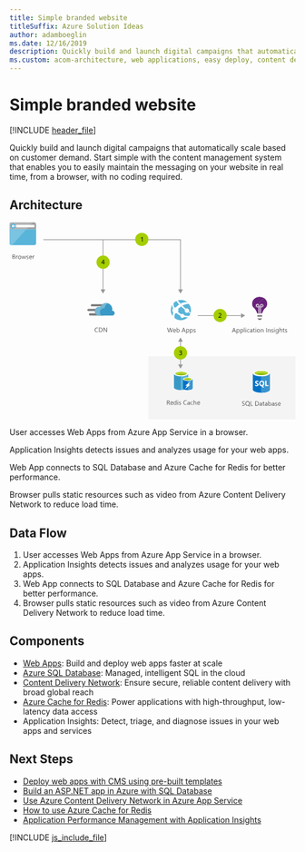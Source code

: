 ```yaml
---
title: Simple branded website
titleSuffix: Azure Solution Ideas
author: adamboeglin
ms.date: 12/16/2019
description: Quickly build and launch digital campaigns that automatically scale based on customer demand.
ms.custom: acom-architecture, web applications, easy deploy, content delivery, interactive-diagram, 'https://azure.microsoft.com/solutions/architecture/simple-branded-website/'
---
```

# Simple branded website

[!INCLUDE [header_file](../header.md)]

Quickly build and launch digital campaigns that automatically scale based on customer demand. Start simple with the content management system that enables you to easily maintain the messaging on your website in real time, from a browser, with no coding required.

## Architecture

<svg class="architecture-diagram" aria-labelledby="simple-branded-website" height="433" viewbox="0 0 628 433" width="628" xmlns="http://www.w3.org/2000/svg">
    <g fill="none" fill-rule="evenodd" stroke="none" stroke-width="1">
        <path fill="#F4F4F4" fill-rule="nonzero" d="M305 432.8h322.8V294H305z"/>
        <path d="M7.6 75.9v3.5h1.6c.7 0 1.2-.2 1.6-.5.4-.3.6-.8.6-1.3 0-1.2-.8-1.7-2.4-1.7H7.6zm0-4.2v3.2h1.2c.6 0 1.1-.2 1.5-.5.4-.3.5-.7.5-1.3 0-1-.6-1.4-1.9-1.4H7.6zm-1.1 8.7v-9.8h2.8c.8 0 1.5.2 2 .6.5.4.7 1 .7 1.6 0 .6-.2 1-.5 1.4-.3.4-.7.7-1.2.9.7.1 1.2.3 1.6.7.4.4.6 1 .6 1.6 0 .8-.3 1.5-.9 2-.6.5-1.4.8-2.3.8H6.5v.2zM18 74.6c-.2-.2-.5-.2-.8-.2-.5 0-.9.2-1.2.7-.3.5-.5 1.1-.5 1.8v3.6h-1.1v-7h1.1v1.4c.2-.5.4-.9.7-1.2.3-.3.7-.4 1.1-.4.3 0 .5 0 .7.1v1.2zM22.2 74.2c-.7 0-1.3.2-1.7.7-.4.5-.6 1.2-.6 2s.2 1.5.6 2c.4.5 1 .7 1.7.7s1.3-.2 1.7-.7c.4-.5.6-1.1.6-2 0-.9-.2-1.5-.6-2-.4-.5-.9-.7-1.7-.7m0 6.4c-1 0-1.9-.3-2.5-1-.6-.7-.9-1.5-.9-2.6 0-1.2.3-2.1 1-2.8.7-.7 1.5-1 2.6-1 1 0 1.9.3 2.4 1s.9 1.5.9 2.7c0 1.1-.3 2-.9 2.7-.7.7-1.6 1-2.6 1M36.3 73.4l-2.1 7H33l-1.4-5c-.1-.2-.1-.4-.1-.6 0 .2-.1.4-.1.6l-1.6 5h-1.2l-2.1-7h1.1l1.4 5.3c0 .2.1.4.1.6h.1c0-.2.1-.4.1-.6l1.6-5.3h1l1.4 5.3c0 .2.1.4.1.6h.2c0-.2 0-.4.1-.6l1.4-5.3h1.2zM37.1 80.2V79c.6.5 1.3.7 2 .7 1 0 1.5-.3 1.5-1 0-.2 0-.3-.1-.5l-.3-.3c-.1-.1-.3-.2-.5-.3l-.6-.3c-.3-.1-.6-.2-.8-.4-.2-.1-.4-.3-.6-.4-.2-.2-.3-.3-.4-.5-.1-.2-.1-.4-.1-.7 0-.3.1-.6.2-.9.2-.3.4-.5.6-.6.3-.2.5-.3.9-.4.4-.1.7-.1 1-.1.6 0 1.1.1 1.6.3v1.1c-.5-.3-1.1-.5-1.8-.5-.2 0-.4 0-.6.1-.2 0-.3.1-.4.2l-.3.3c-.1.1-.1.3-.1.4 0 .2 0 .3.1.5s.2.2.3.3c.1.1.3.2.5.3l.6.3c.3.1.6.2.8.4.2.1.5.3.6.4.2.2.3.3.4.5.1.2.1.4.1.7 0 .3-.1.6-.2.9-.1.3-.4.5-.6.6-.2.1-.5.3-.9.4-.4.1-.7.1-1 .1-.7 0-1.3-.1-1.9-.4M48 76.3c0-.6-.2-1.2-.5-1.5-.3-.3-.7-.5-1.3-.5-.5 0-1 .2-1.3.6-.3.4-.6.9-.7 1.5H48v-.1zm1.1.9h-4.9c0 .8.2 1.4.6 1.8.4.4 1 .6 1.7.6.8 0 1.5-.3 2.2-.8v1.1c-.6.4-1.4.7-2.4.7s-1.8-.3-2.3-1c-.6-.6-.8-1.5-.8-2.7 0-1.1.3-2 .9-2.7.6-.7 1.4-1 2.3-1 .9 0 1.6.3 2.1.9.5.6.8 1.4.8 2.5v.6h-.2zM54.5 74.6c-.2-.2-.5-.3-.9-.3-.5 0-.9.2-1.2.7-.3.5-.5 1.1-.5 1.8v3.6h-1.1v-7h1.1v1.4c.2-.5.4-.9.7-1.2.3-.3.7-.4 1.1-.4.3 0 .5 0 .7.1v1.3h.1z" fill="#525252" fill-rule="nonzero"/>
        <path d="M58.4 15.3V5.8c0-4.2-1.5-5.7-5.7-5.7h-47C1.5.1 0 1.6 0 5.8v9.5h58.4z" fill="#A0A1A2" fill-rule="nonzero"/>
        <path d="M0 15.3v29.2c0 4.2 1.5 5.7 5.7 5.7h47c4.2 0 5.7-1.5 5.7-5.7V15.3H0z" fill="#59B4D9" fill-rule="nonzero"/>
        <path d="M51.1 0H5.7C1.5 0 0 1.5 0 5.7v9.6h36.9L51.1 0z" fill="#B3B4B5" fill-rule="nonzero"/>
        <path d="M5.7 50.2h-.8C1.3 50 0 48.4 0 44.5V15.3h36.9L5.7 50.2z" fill="#7AC3E1" fill-rule="nonzero"/>
        <path fill="#FCFCFC" fill-rule="nonzero" d="M14.6 10.8h40V5.7h-40z"/>
        <path d="M7.6 2.6a5.7 5.7 0 110 11.4 5.7 5.7 0 010-11.4" fill="#59B4D9" fill-rule="nonzero"/>
        <path fill="#FCFCFC" fill-rule="nonzero" d="M13.3 7.6H7.6l1.9-1.9v-.6H7.6l-3 3.3 3 3.1h1.9v-.7L7.6 8.9h5.7z"/>
        <path d="M194.4 240.5c-.7.4-1.6.6-2.7.6-1.4 0-2.5-.4-3.3-1.3-.8-.9-1.3-2.1-1.3-3.5 0-1.6.5-2.8 1.4-3.8.9-1 2.1-1.4 3.6-1.4.9 0 1.7.1 2.3.4v1.2c-.7-.4-1.5-.6-2.3-.6-1.1 0-2 .4-2.7 1.1-.7.8-1 1.8-1 3s.3 2.1 1 2.9c.7.7 1.5 1.1 2.6 1.1 1 0 1.8-.2 2.6-.7v1h-.2zM197.5 232.2v7.7h1.5c1.3 0 2.3-.3 3-1 .7-.7 1.1-1.7 1.1-2.9 0-2.5-1.3-3.8-4-3.8h-1.6zm-1.1 8.7v-9.8h2.7c3.5 0 5.2 1.6 5.2 4.8 0 1.5-.5 2.7-1.4 3.6-1 .9-2.2 1.4-3.9 1.4h-2.6zM214.1 240.9h-1.4l-5-7.8-.3-.6c0 .2.1.7.1 1.3v7.1h-1.1v-9.8h1.5l4.9 7.7c.2.3.3.5.4.7 0-.3-.1-.8-.1-1.4v-6.9h1.1v9.7h-.1z" fill="#525252" fill-rule="nonzero"/>
        <path d="M212.8 184.5h-31.9c-1.3 0-2.4-1.1-2.4-2.4 0-1.3 1.1-2.4 2.4-2.4h31.9c1.3 0 2.4 1.1 2.4 2.4 0 1.3-1.1 2.4-2.4 2.4M206.3 204.6h-29.5c-1.3 0-2.4-1.1-2.4-2.4 0-1.3 1.1-2.4 2.4-2.4h29.5c1.3 0 2.4 1.1 2.4 2.4 0 1.3-1.1 2.4-2.4 2.4M202.8 194.8h-29.5c-1.3 0-2.4-1.1-2.4-2.4 0-1.3 1.1-2.4 2.4-2.4h29.5c1.3 0 2.4 1.1 2.4 2.4 0 1.4-1 2.4-2.4 2.4" fill="#7A7A7A" fill-rule="nonzero"/>
        <path d="M230.9 199.4c0-2.8-2.2-5.1-5-5.2h-.7c.3-1.2.5-2.4.5-3.6 0-7.4-6-13.4-13.4-13.4-5.7.1-10.8 3.7-12.7 9.1-1-.3-2-.4-3-.5-5.2 0-9.1 4.2-9.1 9.4s4.1 9.4 9.1 9.4h29.6c2.7-.4 4.7-2.6 4.7-5.2" fill="#3999C6" fill-rule="nonzero"/>
        <path d="M201.3 204.4a8.06 8.06 0 01-2.5-4.6c-1.1-5 1.9-10 6.8-11 1-.2 2.1-.3 3.1-.1.4-4.7 3.3-8.8 7.6-10.8-1.3-.4-2.7-.7-4.1-.7-5.7.1-10.8 3.7-12.7 9.1-1-.3-2-.4-3-.5-5.2 0-9.1 4.2-9.1 9.4s4.1 9.4 9.1 9.4l4.8-.2z" fill="#72B6D3" fill-rule="nonzero"/>
        <path d="M358.9 231.6l-2.8 9.8h-1.3l-2-7.2c-.1-.3-.1-.6-.2-1 0 .3-.1.7-.2 1l-2 7.2h-1.3l-2.9-9.8h1.3l2.1 7.5c.1.3.1.6.2 1 0-.2.1-.6.2-1l2.2-7.5h1.1l2.1 7.6c.1.3.1.6.2.9 0-.2.1-.6.2-.9l2-7.5h1.1v-.1zM364.2 237.2c0-.6-.2-1.2-.5-1.5-.3-.3-.7-.5-1.3-.5-.5 0-1 .2-1.3.6-.3.4-.6.9-.7 1.5h3.8v-.1zm1.1 1h-4.9c0 .8.2 1.4.6 1.8.4.4 1 .6 1.7.6.8 0 1.5-.3 2.2-.8v1.1c-.6.4-1.4.7-2.4.7s-1.8-.3-2.3-1c-.6-.6-.8-1.5-.8-2.7 0-1.1.3-2 .9-2.7.6-.7 1.4-1 2.3-1 .9 0 1.6.3 2.1.9.5.6.8 1.4.8 2.5v.6h-.2zM368.1 237.5v1c0 .6.2 1.1.6 1.5.4.4.9.6 1.4.6.7 0 1.2-.3 1.6-.8.4-.5.6-1.2.6-2.2 0-.8-.2-1.4-.5-1.8-.4-.4-.8-.7-1.5-.7s-1.2.2-1.6.7c-.4.5-.6 1.1-.6 1.7m.1 2.9v1h-1.1V231h1.1v4.6c.6-.9 1.4-1.4 2.4-1.4.9 0 1.6.3 2.1.9.5.6.8 1.5.8 2.5 0 1.2-.3 2.1-.9 2.8-.6.7-1.3 1.1-2.3 1.1-1 0-1.7-.3-2.1-1.1M384.1 237.6l-1.5-4.2c-.1-.1-.1-.4-.2-.7 0 .3-.1.5-.2.7l-1.5 4.2h3.4zm2.7 3.8h-1.3l-1-2.7h-4.2l-1 2.7H378l3.8-9.8h1.2l3.8 9.8zM389.2 237.5v1c0 .6.2 1.1.6 1.5.4.4.9.6 1.4.6.7 0 1.2-.3 1.6-.8.4-.5.6-1.2.6-2.2 0-.8-.2-1.4-.5-1.8-.4-.4-.8-.7-1.5-.7s-1.2.2-1.6.7a2.709 2.709 0 00-.6 1.7m.1 2.9v4.2h-1.1v-10.2h1.1v1.2c.6-.9 1.4-1.4 2.4-1.4.9 0 1.6.3 2.1.9.5.6.8 1.5.8 2.5 0 1.2-.3 2.1-.9 2.8-.6.7-1.3 1.1-2.3 1.1-1 0-1.7-.3-2.1-1.1M397.5 237.5v1c0 .6.2 1.1.6 1.5.4.4.9.6 1.4.6.7 0 1.2-.3 1.6-.8.4-.5.6-1.2.6-2.2 0-.8-.2-1.4-.5-1.8-.4-.4-.8-.7-1.5-.7s-1.2.2-1.6.7c-.4.5-.6 1.1-.6 1.7m0 2.9v4.2h-1.1v-10.2h1.1v1.2c.6-.9 1.4-1.4 2.4-1.4.9 0 1.6.3 2.1.9.5.6.8 1.5.8 2.5 0 1.2-.3 2.1-.9 2.8-.6.7-1.3 1.1-2.3 1.1-.9 0-1.6-.3-2.1-1.1M404.1 241.1v-1.2c.6.5 1.3.7 2 .7 1 0 1.5-.3 1.5-1 0-.2 0-.3-.1-.5l-.3-.3c-.1-.1-.3-.2-.5-.3-.2-.1-.4-.2-.6-.2-.3-.1-.6-.2-.8-.4-.2-.1-.4-.3-.6-.4-.2-.1-.3-.3-.4-.5-.1-.2-.1-.4-.1-.7 0-.3.1-.6.2-.9.1-.3.4-.5.6-.6.3-.2.5-.3.9-.4.4-.1.7-.1 1-.1.6 0 1.1.1 1.6.3v1.1c-.5-.3-1.1-.5-1.8-.5-.2 0-.4 0-.6.1-.2 0-.3.1-.4.2l-.3.3c-.1.1-.1.3-.1.4 0 .2 0 .3.1.5l.3.3c.1.1.3.2.5.3l.6.3c.3.1.6.2.8.4.2.2.5.3.6.4.2.2.3.3.4.5.1.2.1.4.1.7 0 .3-.1.6-.2.9-.2.3-.4.5-.6.6-.3.2-.5.3-.9.4-.3.1-.7.1-1 .1-.7-.1-1.3-.2-1.9-.5M494.7 237.8l-1.5-4.2c-.1-.1-.1-.4-.2-.7 0 .3-.1.5-.2.7l-1.5 4.2h3.4zm2.7 3.8h-1.3l-1-2.7h-4.2l-1 2.7h-1.3l3.8-9.8h1.2l3.8 9.8zM499.8 237.7v1c0 .6.2 1.1.6 1.5.4.4.9.6 1.4.6.7 0 1.2-.3 1.6-.8.4-.5.6-1.2.6-2.2 0-.8-.2-1.4-.5-1.8-.4-.4-.8-.7-1.5-.7s-1.2.2-1.6.7c-.4.5-.6 1-.6 1.7m0 2.8v4.2h-1.1v-10.2h1.1v1.2c.6-.9 1.4-1.4 2.4-1.4.9 0 1.6.3 2.1.9.5.6.8 1.5.8 2.5 0 1.2-.3 2.1-.9 2.8-.6.7-1.3 1.1-2.3 1.1-.9.1-1.6-.3-2.1-1.1M508 237.7v1c0 .6.2 1.1.6 1.5.4.4.9.6 1.4.6.7 0 1.2-.3 1.6-.8.4-.5.6-1.2.6-2.2 0-.8-.2-1.4-.5-1.8-.4-.4-.8-.7-1.5-.7s-1.2.2-1.6.7c-.4.5-.6 1-.6 1.7m.1 2.8v4.2H507v-10.2h1.1v1.2c.6-.9 1.4-1.4 2.4-1.4.9 0 1.6.3 2.1.9.5.6.8 1.5.8 2.5 0 1.2-.3 2.1-.9 2.8-.6.7-1.3 1.1-2.3 1.1-.9.1-1.6-.3-2.1-1.1M515.199 241.6h1.101v-10.399h-1.101zM518.6 241.6h1.1v-7h-1.1v7zm.5-8.8c-.2 0-.4-.1-.5-.2-.1-.1-.2-.3-.2-.5s.1-.4.2-.5c.1-.1.3-.2.5-.2s.4.1.5.2c.1.1.2.3.2.5s-.1.4-.2.5c-.1.1-.3.2-.5.2zM526.7 241.2c-.5.3-1.2.5-1.9.5-1 0-1.8-.3-2.4-1-.6-.6-.9-1.5-.9-2.5 0-1.2.3-2.1 1-2.8.7-.7 1.5-1 2.6-1 .6 0 1.2.1 1.6.3v1.1c-.5-.4-1.1-.5-1.7-.5-.7 0-1.3.3-1.8.8s-.7 1.2-.7 2 .2 1.5.6 1.9c.4.4 1 .7 1.7.7.6 0 1.2-.2 1.7-.6v1.1h.2zM532.3 238l-1.7.2c-.5.1-.9.2-1.2.4-.3.2-.4.5-.4 1 0 .3.1.6.4.8.2.2.6.3 1 .3.6 0 1-.2 1.4-.6.4-.4.5-.9.5-1.5v-.6zm1.1 3.6h-1.1v-1.1c-.5.8-1.2 1.3-2.2 1.3-.7 0-1.2-.2-1.6-.6-.4-.4-.6-.9-.6-1.5 0-1.3.8-2.1 2.3-2.3l2.1-.3c0-1.2-.5-1.8-1.4-1.8-.8 0-1.6.3-2.3.9v-1.1c.7-.4 1.5-.7 2.4-.7 1.6 0 2.5.9 2.5 2.6v4.6h-.1zM538.8 241.5c-.3.1-.6.2-1 .2-1.2 0-1.8-.7-1.8-2.1v-4.1h-1.2v-1h1.2v-1.7l1.1-.4v2.1h1.8v1h-1.8v3.9c0 .5.1.8.2 1 .2.2.4.3.8.3.3 0 .5-.1.7-.2v1zM540.3 241.6h1.1v-7h-1.1v7zm.5-8.8c-.2 0-.4-.1-.5-.2-.1-.1-.2-.3-.2-.5s.1-.4.2-.5c.1-.1.3-.2.5-.2s.4.1.5.2c.1.1.2.3.2.5s-.1.4-.2.5c-.1.1-.3.2-.5.2zM546.7 235.3c-.7 0-1.3.2-1.7.7-.4.5-.6 1.2-.6 2s.2 1.5.6 2c.4.5 1 .7 1.7.7s1.3-.2 1.7-.7c.4-.5.6-1.1.6-2 0-.9-.2-1.5-.6-2-.4-.5-1-.7-1.7-.7m-.1 6.4c-1 0-1.9-.3-2.5-1-.6-.7-.9-1.5-.9-2.6 0-1.2.3-2.1 1-2.8.7-.7 1.5-1 2.6-1 1 0 1.9.3 2.4 1 .6.6.9 1.5.9 2.7 0 1.1-.3 2-.9 2.7-.7.7-1.6 1-2.6 1M557.7 241.6h-1.1v-4c0-1.5-.5-2.2-1.6-2.2-.6 0-1 .2-1.4.6-.4.4-.5 1-.5 1.6v4H552v-7h1.1v1.2c.5-.9 1.3-1.3 2.3-1.3.8 0 1.4.2 1.8.7.4.5.6 1.2.6 2.1v4.3h-.1zM563.8 241.6h1.1v-9.8h-1.1zM573.1 241.6H572v-4c0-1.5-.5-2.2-1.6-2.2-.6 0-1 .2-1.4.6-.4.4-.5 1-.5 1.6v4h-1.1v-7h1.1v1.2c.5-.9 1.3-1.3 2.3-1.3.8 0 1.4.2 1.8.7.4.5.6 1.2.6 2.1v4.3h-.1zM574.8 241.3v-1.2c.6.5 1.3.7 2 .7 1 0 1.5-.3 1.5-1 0-.2 0-.3-.1-.5l-.3-.3c-.1-.1-.3-.2-.5-.3-.2-.1-.4-.2-.6-.2-.3-.1-.6-.2-.8-.4-.2-.1-.4-.3-.6-.4-.2-.1-.3-.3-.4-.5-.1-.2-.1-.4-.1-.7 0-.3.1-.6.2-.9.1-.3.4-.5.6-.6.3-.2.5-.3.9-.4.4-.1.7-.1 1-.1.6 0 1.1.1 1.6.3v1.1c-.5-.3-1.1-.5-1.8-.5-.2 0-.4 0-.6.1-.2 0-.3.1-.4.2l-.3.3c-.1.1-.1.3-.1.4 0 .2 0 .3.1.5l.3.3c.1.1.3.2.5.3l.6.3c.3.1.6.2.8.4.2.2.5.3.6.4.2.2.3.3.4.5.1.2.1.4.1.7 0 .3-.1.6-.2.9-.2.3-.4.5-.6.6-.3.2-.5.3-.9.4-.3.1-.7.1-1 .1-.7-.1-1.3-.2-1.9-.5M581.199 241.6h1.101v-7h-1.101v7zm.601-8.8c-.2 0-.4-.1-.5-.2-.1-.1-.2-.3-.2-.5s.1-.4.2-.5c.1-.1.3-.2.5-.2s.4.1.5.2c.1.1.2.3.2.5s-.1.4-.2.5c-.1.1-.3.2-.5.2zM589.4 238.4v-1c0-.6-.2-1-.6-1.4-.4-.4-.8-.6-1.4-.6-.7 0-1.2.3-1.6.8-.4.5-.6 1.2-.6 2.1 0 .8.2 1.4.6 1.9.4.5.9.7 1.5.7s1.1-.2 1.5-.7c.4-.5.6-1.1.6-1.8zm1.2 2.6c0 2.6-1.2 3.9-3.7 3.9-.9 0-1.6-.2-2.3-.5v-1.1c.8.4 1.5.7 2.3.7 1.7 0 2.6-.9 2.6-2.7v-.8c-.5.9-1.3 1.3-2.4 1.3-.9 0-1.6-.3-2.1-.9-.5-.6-.8-1.5-.8-2.5 0-1.2.3-2.1.9-2.8.6-.7 1.4-1.1 2.3-1.1.9 0 1.6.4 2.1 1.1v-1h1.1v6.4zM598.6 241.6h-1.1v-4c0-1.5-.5-2.2-1.6-2.2-.5 0-1 .2-1.4.6-.4.4-.6 1-.6 1.6v4h-1.1v-10.4h1.1v4.5c.5-.9 1.3-1.3 2.3-1.3 1.6 0 2.4 1 2.4 2.9v4.3zM604 241.5c-.3.1-.6.2-1 .2-1.2 0-1.8-.7-1.8-2.1v-4.1H600v-1h1.2v-1.7l1.1-.4v2.1h1.8v1h-1.8v3.9c0 .5.1.8.2 1 .2.2.4.3.8.3.3 0 .5-.1.7-.2v1zM605.1 241.3v-1.2c.6.5 1.3.7 2 .7 1 0 1.5-.3 1.5-1 0-.2 0-.3-.1-.5l-.3-.3c-.1-.1-.3-.2-.5-.3-.2-.1-.4-.2-.6-.2-.3-.1-.6-.2-.8-.4-.2-.1-.4-.3-.6-.4-.2-.1-.3-.3-.4-.5-.1-.2-.1-.4-.1-.7 0-.3.1-.6.2-.9.1-.3.4-.5.6-.6.3-.2.5-.3.9-.4.4-.1.7-.1 1-.1.6 0 1.1.1 1.6.3v1.1c-.5-.3-1.1-.5-1.8-.5-.2 0-.4 0-.6.1-.2 0-.3.1-.4.2l-.3.3c-.1.1-.1.3-.1.4 0 .2 0 .3.1.5l.3.3c.1.1.3.2.5.3l.6.3c.3.1.6.2.8.4.2.2.5.3.6.4.2.2.3.3.4.5.1.2.1.4.1.7 0 .3-.1.6-.2.9-.2.3-.4.5-.6.6-.3.2-.5.3-.9.4-.3.1-.7.1-1 .1-.8-.1-1.4-.2-1.9-.5M346.9 391.7v3.6h1.6c.3 0 .6 0 .8-.1.2-.1.5-.2.6-.4.2-.2.3-.4.4-.6.1-.2.2-.5.2-.8 0-.5-.2-.9-.5-1.2-.3-.3-.8-.4-1.5-.4h-1.6v-.1zm5.8 8.8h-1.4l-1.6-2.7c-.2-.3-.3-.5-.4-.7-.1-.2-.3-.3-.4-.4-.1-.1-.3-.2-.5-.2-.2-.1-.4-.1-.6-.1h-.9v4.2h-1.1v-9.8h2.9c.4 0 .8.1 1.2.2.4.1.7.3.9.5.2.2.5.5.6.8.2.3.2.7.2 1.1 0 .3-.1.7-.2.9-.1.3-.2.5-.4.8-.2.2-.4.4-.7.6-.3.2-.6.3-.9.4.2.1.3.2.4.3l.3.3c.1.1.2.3.3.4.1.2.2.3.4.6l1.9 2.8zM358 396.3c0-.6-.2-1.2-.5-1.5-.3-.4-.7-.5-1.3-.5-.5 0-1 .2-1.3.6-.4.4-.6.9-.7 1.5h3.8v-.1zm1.2.9h-4.9c0 .8.2 1.4.6 1.8.4.4 1 .6 1.7.6.8 0 1.5-.3 2.2-.8v1.1c-.6.4-1.4.7-2.4.7s-1.8-.3-2.3-1c-.6-.6-.8-1.5-.8-2.7 0-1.1.3-2 .9-2.7.6-.7 1.4-1 2.3-1 .9 0 1.6.3 2.1.9.5.6.8 1.4.8 2.5v.6h-.2zM365.7 397.3v-1c0-.6-.2-1-.6-1.4-.4-.4-.8-.6-1.4-.6-.7 0-1.2.3-1.6.8-.4.5-.6 1.2-.6 2.1 0 .8.2 1.4.6 1.9.4.5.9.7 1.5.7s1.1-.2 1.5-.7c.4-.5.6-1.1.6-1.8zm1.1 3.2h-1.1v-1.2c-.5.9-1.3 1.4-2.4 1.4-.9 0-1.6-.3-2.1-.9-.5-.6-.8-1.5-.8-2.6 0-1.2.3-2.1.9-2.8.6-.7 1.4-1 2.3-1 1 0 1.7.4 2.1 1.1v-4.3h1.1v10.3zM369.1 400.5h1.1v-7h-1.1v7zm.6-8.8c-.2 0-.4-.1-.5-.2-.1-.1-.2-.3-.2-.5s.1-.4.2-.5c.1-.1.3-.2.5-.2s.4.1.5.2c.1.1.2.3.2.5s-.1.4-.2.5c-.1.1-.3.2-.5.2zM372.1 400.2V399c.6.5 1.3.7 2 .7 1 0 1.5-.3 1.5-1 0-.2 0-.3-.1-.5l-.3-.3c-.1-.1-.3-.2-.5-.3l-.6-.3c-.3-.1-.6-.2-.8-.4-.2-.1-.4-.3-.6-.4-.2-.1-.3-.3-.4-.5-.1-.2-.1-.4-.1-.7 0-.3.1-.6.2-.9.1-.3.4-.5.6-.6.3-.2.5-.3.9-.4.3-.1.7-.1 1-.1.6 0 1.1.1 1.6.3v1.1c-.5-.3-1.1-.5-1.8-.5-.2 0-.4 0-.6.1-.2 0-.3.1-.4.2l-.3.3c-.1.1-.1.3-.1.4 0 .2 0 .3.1.5l.3.3c.1.1.3.2.5.3l.6.3c.3.1.6.2.8.4.2.1.5.3.6.4.2.2.3.3.4.5.1.2.1.4.1.7 0 .3-.1.6-.2.9-.2.3-.4.5-.6.6-.3.2-.5.3-.9.4-.3.1-.7.1-1 .1-.8 0-1.4-.1-1.9-.4M389.1 400.1c-.7.4-1.6.6-2.7.6-1.4 0-2.5-.4-3.3-1.3-.8-.9-1.3-2.1-1.3-3.5 0-1.6.5-2.8 1.4-3.8.9-1 2.1-1.4 3.6-1.4.9 0 1.7.1 2.3.4v1.2c-.7-.4-1.5-.6-2.3-.6-1.1 0-2 .4-2.7 1.1-.7.8-1 1.8-1 3s.3 2.1 1 2.9c.7.7 1.5 1.1 2.6 1.1 1 0 1.8-.2 2.6-.7v1h-.2zM394.8 396.9l-1.7.2c-.5.1-.9.2-1.2.4-.3.2-.4.5-.4 1 0 .3.1.6.4.8.2.2.6.3 1 .3.6 0 1-.2 1.4-.6.4-.4.5-.9.5-1.5v-.6zm1.1 3.6h-1.1v-1.1c-.5.8-1.2 1.3-2.2 1.3-.7 0-1.2-.2-1.6-.6-.4-.4-.6-.9-.6-1.5 0-1.3.8-2.1 2.3-2.3l2.1-.3c0-1.2-.5-1.8-1.4-1.8-.8 0-1.6.3-2.3.9V394c.7-.4 1.5-.7 2.4-.7 1.6 0 2.5.9 2.5 2.6v4.6h-.1zM402.8 400.1c-.5.3-1.2.5-1.9.5-1 0-1.8-.3-2.4-1-.6-.6-.9-1.5-.9-2.5 0-1.2.3-2.1 1-2.8.7-.7 1.5-1 2.6-1 .6 0 1.2.1 1.6.3v1.1c-.5-.4-1.1-.5-1.7-.5-.7 0-1.3.3-1.8.8s-.7 1.2-.7 2 .2 1.5.6 1.9c.4.5 1 .7 1.7.7.6 0 1.2-.2 1.7-.6v1.1h.2zM410.3 400.5h-1.1v-4c0-1.5-.5-2.2-1.6-2.2-.5 0-1 .2-1.4.6-.4.4-.6 1-.6 1.6v4h-1.1v-10.4h1.1v4.5c.5-.9 1.3-1.3 2.3-1.3 1.6 0 2.4 1 2.4 2.9v4.3zM416.9 396.3c0-.6-.2-1.2-.5-1.5-.3-.4-.7-.5-1.3-.5-.5 0-1 .2-1.3.6-.4.4-.6.9-.7 1.5h3.8v-.1zm1.2.9h-4.9c0 .8.2 1.4.6 1.8.4.4 1 .6 1.7.6.8 0 1.5-.3 2.2-.8v1.1c-.6.4-1.4.7-2.4.7s-1.8-.3-2.3-1c-.6-.6-.8-1.5-.8-2.7 0-1.1.3-2 .9-2.7.6-.7 1.4-1 2.3-1 .9 0 1.6.3 2.1.9.5.6.8 1.4.8 2.5v.6h-.2z" fill="#525252" fill-rule="nonzero"/>
        <path d="M361.2 332.4v30.1c0 3.2 7 5.7 15.6 5.7v-35.8h-15.6z" fill="#3999C6" fill-rule="nonzero"/>
        <path d="M376.6 368.1h.3c8.7 0 15.6-2.5 15.6-5.7v-30.1h-15.9v35.8z" fill="#59B4D9" fill-rule="nonzero"/>
        <path d="M392.4 332.4c0 3.1-7 5.7-15.6 5.7s-15.7-2.6-15.7-5.7 7-5.7 15.6-5.7c8.7 0 15.7 2.6 15.7 5.7" fill="#FFF" fill-rule="nonzero"/>
        <path d="M389.3 332.1c0 2.1-5.6 3.8-12.4 3.8-6.8 0-12.5-1.7-12.5-3.8 0-2.1 5.6-3.8 12.4-3.8 6.8 0 12.5 1.7 12.5 3.8" fill="#7FBA00" fill-rule="nonzero"/>
        <path d="M386.6 334.3c1.7-.7 2.6-1.4 2.6-2.3 0-2.1-5.6-3.8-12.4-3.8-6.8 0-12.4 1.7-12.4 3.8 0 .8 1 1.7 2.6 2.3 2.3-.9 5.8-1.4 9.8-1.4 4 0 7.6.6 9.8 1.4" fill="#B8D432" fill-rule="nonzero"/>
        <path d="M381 344.3v20.1c0 2.1 4.7 3.8 10.4 3.8v-23.9H381z" fill="#0072C6" fill-rule="nonzero"/>
        <path d="M391.3 368.1h.2c5.8 0 10.4-1.7 10.4-3.8v-20h-10.6v23.8z" fill="#0072C6" fill-rule="nonzero"/>
        <path d="M391.3 368.1h.2c5.8 0 10.4-1.7 10.4-3.8v-20h-10.6v23.8z" fill="#3A94CF" fill-rule="nonzero"/>
        <path d="M401.9 344.3c0 2.1-4.7 3.8-10.4 3.8s-10.4-1.7-10.4-3.8c0-2.1 4.7-3.8 10.4-3.8s10.4 1.7 10.4 3.8" fill="#FFF" fill-rule="nonzero"/>
        <path d="M399.7 344.1c0 1.3-3.8 2.5-8.3 2.5-4.5 0-8.3-1.1-8.3-2.5 0-1.3 3.8-2.5 8.3-2.5 4.5 0 8.3 1.1 8.3 2.5" fill="#7FBA00" fill-rule="nonzero"/>
        <path d="M397.9 345.6c1.1-.4 1.8-.9 1.8-1.5 0-1.3-3.8-2.5-8.3-2.5-4.6 0-8.3 1.1-8.3 2.5 0 .6.7 1.1 1.8 1.5 1.5-.6 3.9-1 6.6-1 2.5 0 4.9.4 6.4 1" fill="#B8D432" fill-rule="nonzero"/>
        <path fill="#FFF" fill-rule="nonzero" d="M397.1 356.5l-11.6 9.6 4.5-7.5h-3.9l11.6-9.5-4.5 7.4z"/>
        <path d="M510.9 402.3v-1.4c.2.1.3.3.6.4.2.1.4.2.7.3.3.1.5.1.7.2.2 0 .5.1.7.1.7 0 1.2-.1 1.6-.4.3-.3.5-.6.5-1.1 0-.3-.1-.5-.2-.7-.1-.2-.3-.4-.5-.5-.2-.2-.4-.3-.7-.5-.3-.1-.6-.3-.9-.5-.3-.2-.7-.3-1-.5-.3-.2-.6-.4-.8-.6-.2-.2-.4-.5-.5-.7-.1-.3-.2-.6-.2-1s.1-.8.3-1.2c.2-.3.5-.6.8-.8.3-.2.7-.4 1.1-.5.4-.1.8-.2 1.2-.2 1 0 1.7.1 2.1.3v1.3c-.6-.4-1.3-.6-2.2-.6-.3 0-.5 0-.8.1-.3.1-.5.1-.7.3-.2.1-.4.3-.5.5-.1.2-.2.4-.2.7 0 .3 0 .5.1.6.1.2.2.3.4.5s.4.3.7.4c.3.1.6.3.9.5.4.2.7.4 1 .5.3.1.6.4.8.6.2.2.4.5.6.8.1.3.2.6.2 1 0 .5-.1.9-.3 1.2-.2.3-.4.6-.8.8-.3.2-.7.4-1.1.5-.4.1-.9.1-1.3.1h-.6c-.2 0-.5-.1-.7-.1-.2 0-.5-.1-.7-.2 0-.1-.2-.2-.3-.2M522.8 393.7c-1 0-1.9.4-2.5 1.1-.6.7-1 1.7-1 2.9s.3 2.2.9 2.9c.6.7 1.4 1.1 2.5 1.1s1.9-.4 2.5-1.1c.6-.7.9-1.7.9-2.9 0-1.3-.3-2.3-.9-3-.5-.6-1.3-1-2.4-1m-.1 9.1c-1.4 0-2.5-.5-3.3-1.4-.8-.9-1.3-2.1-1.3-3.6 0-1.6.4-2.8 1.3-3.8.9-.9 2-1.4 3.5-1.4 1.3 0 2.4.5 3.3 1.4.8.9 1.2 2.1 1.2 3.6 0 1.6-.4 2.9-1.3 3.8l-.6.6 2.8 2h-2.1l-1.8-1.4c-.6.1-1.1.2-1.7.2M534.4 402.7h-5.1v-9.8h1.1v8.8h3.9v1zM540.9 393.9v7.7h1.5c1.3 0 2.3-.3 3-1 .7-.7 1.1-1.7 1.1-2.9 0-2.5-1.3-3.8-4-3.8h-1.6zm-1.2 8.8v-9.8h2.7c3.5 0 5.2 1.6 5.2 4.8 0 1.5-.5 2.7-1.4 3.6-1 .9-2.2 1.4-3.9 1.4h-2.6zM553.3 399.1l-1.7.2c-.5.1-.9.2-1.2.4-.3.2-.4.5-.4 1 0 .3.1.6.4.8.2.2.6.3 1 .3.6 0 1-.2 1.4-.6.4-.4.5-.9.5-1.5v-.6zm1.1 3.6h-1.1v-1.1c-.5.8-1.2 1.3-2.2 1.3-.7 0-1.2-.2-1.6-.6-.4-.4-.6-.9-.6-1.5 0-1.3.8-2.1 2.3-2.3l2.1-.3c0-1.2-.5-1.8-1.4-1.8-.8 0-1.6.3-2.3.9v-1.1c.7-.4 1.5-.7 2.4-.7 1.6 0 2.5.9 2.5 2.6v4.6h-.1zM559.8 402.6c-.3.1-.6.2-1 .2-1.2 0-1.8-.7-1.8-2.1v-4.1h-1.2v-1h1.2v-1.7l1.1-.4v2.1h1.8v1h-1.8v3.9c0 .5.1.8.2 1 .2.2.4.3.8.3.3 0 .5-.1.7-.2v1zM565.2 399.1l-1.7.2c-.5.1-.9.2-1.2.4-.3.2-.4.5-.4 1 0 .3.1.6.4.8.2.2.6.3 1 .3.6 0 1-.2 1.4-.6.4-.4.5-.9.5-1.5v-.6zm1.1 3.6h-1.1v-1.1c-.5.8-1.2 1.3-2.2 1.3-.7 0-1.2-.2-1.6-.6-.4-.4-.6-.9-.6-1.5 0-1.3.8-2.1 2.3-2.3l2.1-.3c0-1.2-.5-1.8-1.4-1.8-.8 0-1.6.3-2.3.9v-1.1c.7-.4 1.5-.7 2.4-.7 1.6 0 2.5.9 2.5 2.6v4.6h-.1zM569.5 398.8v1c0 .6.2 1.1.6 1.5.4.4.9.6 1.4.6.7 0 1.2-.3 1.6-.8.4-.5.6-1.2.6-2.2 0-.8-.2-1.4-.5-1.8-.4-.4-.8-.7-1.5-.7s-1.2.2-1.6.7c-.4.5-.6 1-.6 1.7m0 2.8v1h-1.1v-10.3h1.1v4.6c.6-.9 1.4-1.4 2.4-1.4.9 0 1.6.3 2.1.9.5.6.8 1.5.8 2.5 0 1.2-.3 2.1-.9 2.8-.6.7-1.3 1.1-2.3 1.1-.9 0-1.6-.4-2.1-1.2M580.5 399.1l-1.7.2c-.5.1-.9.2-1.2.4-.3.2-.4.5-.4 1 0 .3.1.6.4.8.2.2.6.3 1 .3.6 0 1-.2 1.4-.6.4-.4.5-.9.5-1.5v-.6zm1.1 3.6h-1.1v-1.1c-.5.8-1.2 1.3-2.2 1.3-.7 0-1.2-.2-1.6-.6-.4-.4-.6-.9-.6-1.5 0-1.3.8-2.1 2.3-2.3l2.1-.3c0-1.2-.5-1.8-1.4-1.8-.8 0-1.6.3-2.3.9v-1.1c.7-.4 1.5-.7 2.4-.7 1.6 0 2.5.9 2.5 2.6v4.6h-.1zM583.3 402.4v-1.2c.6.5 1.3.7 2 .7 1 0 1.5-.3 1.5-1 0-.2 0-.3-.1-.5l-.3-.3c-.1-.1-.3-.2-.5-.3l-.6-.3c-.3-.1-.6-.2-.8-.4-.2-.1-.4-.3-.6-.4-.2-.1-.3-.3-.4-.5-.1-.2-.1-.4-.1-.7 0-.3.1-.6.2-.9.1-.3.4-.5.6-.6.3-.2.5-.3.9-.4.3-.1.7-.1 1-.1.6 0 1.1.1 1.6.3v1.1c-.5-.3-1.1-.5-1.8-.5-.2 0-.4 0-.6.1-.2 0-.3.1-.4.2l-.3.3c-.1.1-.1.3-.1.4 0 .2 0 .3.1.5l.3.3c.1.1.3.2.5.3l.6.3c.3.1.6.2.8.4.2.1.5.3.6.4.2.2.3.3.4.5.1.2.1.4.1.7 0 .3-.1.6-.2.9-.2.3-.4.5-.6.6-.3.2-.5.3-.9.4-.3.1-.7.1-1 .1-.7 0-1.3-.1-1.9-.4M594.2 398.5c0-.6-.2-1.2-.5-1.5-.3-.4-.7-.5-1.3-.5-.5 0-1 .2-1.3.6-.4.4-.6.9-.7 1.5h3.8v-.1zm1.1.9h-4.9c0 .8.2 1.4.6 1.8.4.4 1 .6 1.7.6.8 0 1.5-.3 2.2-.8v1.1c-.6.4-1.4.7-2.4.7s-1.8-.3-2.3-1c-.6-.6-.8-1.5-.8-2.7 0-1.1.3-2 .9-2.7.6-.7 1.4-1 2.3-1 .9 0 1.6.3 2.1.9.5.6.8 1.4.8 2.5v.6h-.2z" fill="#525252" fill-rule="nonzero"/>
        <path d="M534.3 331.3v35.9c0 3.7 8.3 6.8 18.6 6.8v-42.7h-18.6z" fill="#0072C6" fill-rule="nonzero"/>
        <path d="M552.7 374h.3c10.3 0 18.6-3 18.6-6.8v-35.9h-18.9V374z" fill="#0072C6" fill-rule="nonzero"/>
        <path d="M552.5 374h.3c10.4 0 18.9-3 18.9-6.8v-36h-19.1V374h-.1z" fill="#3A94CF" fill-rule="nonzero"/>
        <path d="M571.6 331.3c0 3.7-8.3 6.8-18.6 6.8s-18.6-3-18.6-6.8 8.3-6.8 18.6-6.8 18.6 3.1 18.6 6.8" fill="#FFF" fill-rule="nonzero"/>
        <path d="M567.8 330.9c0 2.5-6.6 4.5-14.8 4.5-8.2 0-14.8-2-14.8-4.5s6.6-4.5 14.8-4.5c8.2 0 14.8 2 14.8 4.5" fill="#7FBA00" fill-rule="nonzero"/>
        <path d="M564.7 333.6c1.9-.8 3.1-1.7 3.1-2.7 0-2.5-6.6-4.5-14.8-4.5-8.2 0-14.8 2-14.8 4.5 0 1 1.2 2 3.1 2.7 2.7-1.1 7-1.7 11.7-1.7 4.7 0 9 .7 11.7 1.7" fill="#B8D432" fill-rule="nonzero"/>
        <path d="M547 356.2c0 1.1-.4 2-1.2 2.6-.8.6-1.9.9-3.4.9-1.2 0-2.2-.2-3-.7v-2.6c.9.8 2 1.2 3.1 1.2.5 0 1-.1 1.3-.3.3-.2.4-.5.4-.9s-.1-.7-.4-.9c-.3-.3-.9-.6-1.8-1-1.8-.8-2.7-2-2.7-3.4 0-1.1.4-1.9 1.2-2.5.8-.6 1.8-1 3.1-1 1.1 0 2.1.2 2.9.5v2.5c-.8-.5-1.7-.8-2.7-.8-.5 0-.9.1-1.2.3-.3.2-.4.5-.4.9s.1.7.4.9c.2.2.7.5 1.5.9 1.1.5 1.9 1 2.4 1.6.3.4.5 1 .5 1.8M556.9 353.7c0-1.2-.3-2.1-.8-2.8-.5-.7-1.2-1-2.1-1-.9 0-1.7.3-2.2 1-.6.7-.8 1.6-.8 2.8 0 1.1.3 2.1.8 2.8.5.7 1.3 1 2.2 1 .9 0 1.6-.3 2.2-1 .4-.7.7-1.6.7-2.8m2.8-.1c0 1.4-.3 2.6-.9 3.6-.6 1-1.5 1.7-2.7 2.1l3.4 3.2h-3.4l-2.4-2.7c-1 0-2-.3-2.8-.8-.8-.5-1.5-1.2-1.9-2.1-.5-.9-.7-1.9-.7-3 0-1.2.2-2.3.7-3.3.5-1 1.2-1.7 2.1-2.2.9-.5 1.9-.8 3.1-.8 1.1 0 2.1.2 2.9.7.9.5 1.5 1.2 2 2.1.4 1 .6 2 .6 3.2M568.7 359.5h-7.1v-11.7h2.7v9.6h4.4z" fill="#FFF" fill-rule="nonzero"/>
        <path fill="#969696" fill-rule="nonzero" d="M376.3 147.4V37.3h-302v1.5h130.2v108.6H200l5.2 9 5.3-9H206V38.8h168.8v108.6h-4.5l5.2 9 5.2-9zM517.5 204.8l-9-5.2v4.5h-95.2v1.5h95.2v4.5zM376.3 308.3V262.1h4.4l-5.2-9-5.2 9h4.5V312h-4.5l5.2 9.1 5.2-9.1h-4.4z"/>
        <a class="architecture-tooltip-trigger" href="#">
            <circle cx="290.5" cy="37.5" fill="#A5CE00" r="14.5"/>
            <text fill="#000" font-family="SegoeUI, Segoe UI" font-size="14" font-weight="normal" x="287.186" y="42.368">
                1
            </text>
        </a>
        <a class="architecture-tooltip-trigger" href="#">
            <circle cx="375.5" cy="286.5" fill="#A5CE00" r="14.5"/>
            <text fill="#000" font-family="SegoeUI, Segoe UI" font-size="14" font-weight="normal" x="371.586" y="291.368">
                3
            </text>
        </a>
        <a class="architecture-tooltip-trigger" href="#">
            <circle cx="462.5" cy="204.5" fill="#A5CE00" r="14.5"/>
            <text fill="#000" font-family="SegoeUI, Segoe UI" font-size="14" font-weight="normal" x="458.186" y="209.368">
                2
            </text>
        </a>
        <a class="architecture-tooltip-trigger" href="#">
            <circle cx="205.5" cy="87.5" fill="#A5CE00" r="14.5"/>
            <text fill="#000" font-family="SegoeUI, Segoe UI" font-size="14" font-weight="normal" x="201.186" y="92.368">
                4
            </text>
        </a>
        <path d="M362.011 186.88a6.691 6.691 0 013.653-.25c.243-.275.491-.551.747-.826a41.15 41.15 0 016.163-5.337l-.016-.015c-2.336-2.48-4.407-5.023-5.956-7.544a21.972 21.972 0 00-3.716 2.294 22.209 22.209 0 00-2.42 2.184c-.307 1.825-.425 5.245 1.545 9.495M375.702 178.5v.002c6.063-3.224 11.37-3.296 14.803-2.773a22.183 22.183 0 00-20.958-4.024 176.396 176.396 0 006.154 6.795zM358.962 197.247a6.69 6.69 0 01.005-8.122c-1.52-3.658-1.4-6.7-.9-8.838-5.092 7.427-5.262 17.453.106 25.164a33.569 33.569 0 011.285-7.632 6.85 6.85 0 01-.496-.572M394.497 205.586c-.014.018-.024.035-.038.054.012-.018.024-.036.038-.054M379.837 182.748c2.617 2.601 5.1 4.924 7.358 6.95a4.758 4.758 0 016.155 1.222c1.036 1.36 1.215 3.098.648 4.59a115.571 115.571 0 003.788 2.963c1.688-6.399.527-13.475-3.812-19.136-.085-.112-.177-.216-.264-.325-.382-.037-6.022-.487-13.873 3.736M392.458 197.593a4.778 4.778 0 01-6.69-.891c-1.12-1.464-1.236-3.363-.5-4.922-2.78-2.17-5.717-4.596-8.487-7.156l.002-.001c-.072-.067-.139-.135-.212-.202.072.067.137.14.21.207-1.805 1.23-3.734 2.764-5.785 4.68-.269.252-.519.507-.772.76a6.726 6.726 0 01-.283 6.7c.387.33.788.66 1.205.992a41.724 41.724 0 005.998 3.984c1.91-1.23 4.471-.833 5.872 1.005a4.38 4.38 0 01.796 1.757c5.493 1.577 9.515 1.035 10.894.75a22.055 22.055 0 002.487-4.88c-.839-.57-2.317-1.56-4.442-3.058-.1.09-.184.191-.293.274M397.352 199.973l.06-.175-.06.175M382.2 208.927a4.434 4.434 0 01-6.195-.815 4.41 4.41 0 01-.86-3.122 36.965 36.965 0 01-6.464-4.12 60.415 60.415 0 01-1.796-1.518 6.662 6.662 0 01-3.09.502c-1.508 4.05-1.681 7.647-1.522 10.087a22.199 22.199 0 0014.112 5.05c4.703 0 9.438-1.497 13.458-4.57a22.437 22.437 0 001.923-1.67c-2.222-.004-5.19-.148-8.582-.903a4.36 4.36 0 01-.983 1.079" fill="#59B4D9" fill-rule="nonzero"/>
        <path d="M397.21 200.387c.054-.14.094-.276.142-.414-.047.136-.109.268-.159.403l.017.011M394.727 205.251l-.021.004c-.073.108-.134.224-.209.331.078-.114.16-.23.23-.335" fill="#FFF" fill-rule="nonzero"/>
        <path fill="#7A7A7A" fill-rule="nonzero" d="M544.246 207.128h10.703v-3.434h-10.703zM544.245 210.864l3.333 3.534h3.938l3.332-3.534z"/>
        <path d="M533.044 180.228a7.775 7.775 0 01-.023-.285c.005.091.014.187.023.285M533 179.255c0-.069 0-.143.003-.203-.002.061-.002.133-.002.203M533.009 179.699c-.004-.083-.008-.167-.009-.243.001.076.005.159.009.243M533.008 178.914l.007-.174-.007.174M565.854 178.754v-.303c0-5.065-2.838-9.56-7.07-12.115L545.72 179.4a3.724 3.724 0 012.766 3.596v1.717h1.717v-1.717c0-2.02 1.716-3.736 3.736-3.736 2.02 0 3.736 1.716 3.736 3.736 0 2.02-1.717 3.736-3.736 3.736h-1.717v12.824h-2.019v-12.824h-1.717v12.723h-2.02v-12.723h-1.716c-1.687 0-3.147-1.203-3.587-2.774l-4.188 4.188a14.212 14.212 0 01-2.012-2.454c.72 1.117 1.69 2.264 3.022 3.362 2.625 2.323 5.351 8.583 5.756 10.401l.302.606h10.704l.302-.606c.405-1.818 3.232-8.078 5.756-10.3 5.756-4.847 5.05-10.198 5.05-10.4" fill="#68217A" fill-rule="nonzero"/>
        <path d="M555.656 182.995c0-.909-.707-1.717-1.717-1.717-.91 0-1.717.808-1.717 1.717v1.717h1.717c.908 0 1.717-.808 1.717-1.717M544.75 184.712h1.717v-1.717c-.101-.908-.808-1.717-1.716-1.717-.91 0-1.717.707-1.717 1.717 0 .909.808 1.717 1.717 1.717M556.688 165.269c.05.02.101.039.15.06l-.15-.06M557.905 165.835c.257.135.508.28.758.43-.25-.148-.498-.296-.758-.43M533.016 178.725c.011-.153.021-.25.021-.274 0 .023-.01.123-.02.274" fill="#68217A" fill-rule="nonzero"/>
        <path d="M544.75 181.278c.909 0 1.616.808 1.717 1.717v1.717h-1.716c-.91 0-1.717-.809-1.717-1.717 0-1.01.808-1.717 1.717-1.717zm7.473 1.717c0-.909.807-1.717 1.716-1.717 1.01 0 1.717.808 1.717 1.717 0 .908-.808 1.717-1.717 1.717h-1.716v-1.717zm-7.472 3.736h1.716v12.723h2.019v-12.723h1.717v12.824h2.02v-12.824h1.716c2.02 0 3.737-1.717 3.737-3.736 0-2.02-1.717-3.736-3.737-3.736s-3.736 1.716-3.736 3.736v1.717h-1.717v-1.717a3.723 3.723 0 00-2.765-3.596l-4.558 4.558c.44 1.571 1.9 2.774 3.588 2.774z" fill="#68217A" fill-rule="nonzero"/>
        <path d="M544.75 181.278c.909 0 1.616.808 1.717 1.717v1.717h-1.716c-.91 0-1.717-.809-1.717-1.717 0-1.01.808-1.717 1.717-1.717zm7.473 1.717c0-.909.807-1.717 1.716-1.717 1.01 0 1.717.808 1.717 1.717 0 .908-.808 1.717-1.717 1.717h-1.716v-1.717zm-7.472 3.736h1.716v13.308h2.019v-13.308h1.717v13.292h2.02v-13.292h1.716c2.02 0 3.737-1.717 3.737-3.736 0-2.02-1.717-3.736-3.737-3.736s-3.736 1.716-3.736 3.736v1.717h-1.717v-1.717a3.723 3.723 0 00-2.765-3.596l-4.558 4.558c.44 1.571 1.9 2.774 3.588 2.774z" fill="#CFBBD4" fill-rule="nonzero"/>
        <path d="M533.755 183.302c-.034-.09-.07-.183-.101-.272.032.09.067.181.1.272M533.496 182.54c-.03-.098-.06-.196-.085-.292.026.097.056.194.085.292M534.963 185.691l-.09-.133.09.133M534.084 184.089c-.036-.08-.076-.161-.11-.24.035.08.073.16.11.24M533.003 179.052c0-.05.003-.093.005-.138l-.005.138M534.488 184.892c-.036-.066-.076-.133-.11-.198.034.065.074.132.11.198M558.786 166.334c-.04-.024-.082-.045-.123-.07l.12.072.003-.002zM533.02 179.944l-.012-.245.012.245M551.01 164.113c2.011.025 3.928.438 5.678 1.156a14.585 14.585 0 00-5.678-1.156M533.3 181.813c-.022-.101-.045-.2-.064-.297.019.097.042.196.065.297M533.162 181.133a13.47 13.47 0 01-.046-.294c.014.096.028.193.046.294M533 179.455v-.2.2M533.015 178.74l.001-.015v.015" fill="#FFF" fill-rule="nonzero"/>
        <path d="M541.163 183.957a3.551 3.551 0 01-.148-.962 3.727 3.727 0 013.736-3.736c.34 0 .66.057.97.14l13.063-13.063c-.04-.025-.081-.048-.121-.072a16.18 16.18 0 00-.758-.429c-.348-.18-.703-.352-1.067-.506l-.15-.06a15.42 15.42 0 00-5.677-1.157c-.202-.302-4.847.101-4.847.101-7.371.91-13.127 7.07-13.127 14.238 0 .024-.01.121-.02.274l-.001.015-.008.174-.005.138c-.002.06-.002.134-.002.203v.2c0 .076.005.16.008.243l.01.245.025.285c.008.09.016.182.027.278a12.583 12.583 0 00.164 1.009 12.157 12.157 0 00.176.734c.026.095.056.193.085.291.049.161.1.323.158.49.03.09.067.18.1.272.069.18.139.362.22.547.034.08.074.16.11.24.092.2.186.4.294.605.034.065.074.132.11.198.12.221.245.442.386.666.028.044.06.088.09.133a14.078 14.078 0 002.012 2.453l4.187-4.187z" fill="#885095" fill-rule="nonzero"/>
        <path d="M541.163 183.957a3.551 3.551 0 01-.148-.962 3.727 3.727 0 013.736-3.736c.34 0 .66.057.97.14l13.063-13.063c-.04-.025-.081-.048-.121-.072a16.18 16.18 0 00-.758-.429c-.348-.18-.703-.352-1.067-.506l-.15-.06a15.42 15.42 0 00-5.677-1.157c-.202-.302-4.847.101-4.847.101-7.371.91-13.127 7.07-13.127 14.238 0 .024-.01.121-.02.274l-.001.015-.008.174-.005.138c-.002.06-.002.134-.002.203v.2c0 .076.005.16.008.243l.01.245.025.285c.008.09.016.182.027.278a12.583 12.583 0 00.164 1.009 12.157 12.157 0 00.176.734c.026.095.056.193.085.291.049.161.1.323.158.49.03.09.067.18.1.272.069.18.139.362.22.547.034.08.074.16.11.24.092.2.186.4.294.605.034.065.074.132.11.198.12.221.245.442.386.666.028.044.06.088.09.133a14.078 14.078 0 002.012 2.453l4.187-4.187z" fill="#68217A" fill-rule="nonzero"/>
        <path d="M541.014 182.995c0 .333.062.652.148.962l4.558-4.558c-.31-.082-.63-.14-.97-.14a3.727 3.727 0 00-3.736 3.736" fill="#68217A" fill-rule="nonzero"/>
        <path d="M541.014 182.995c0 .333.062.652.148.962l4.558-4.558c-.31-.082-.63-.14-.97-.14a3.727 3.727 0 00-3.736 3.736" fill="#FFF" fill-rule="nonzero"/>
        <path d="M541.014 182.995c0 .333.062.652.148.962l4.558-4.558c-.31-.082-.63-.14-.97-.14a3.727 3.727 0 00-3.736 3.736" fill="#D7C6DA" fill-rule="nonzero"/>
    </g>
</svg>

<div class="architecture-tooltip-content" id="architecture-tooltip-1">
<p>User accesses Web Apps from Azure App Service in a browser.</p>
</div>
<div class="architecture-tooltip-content" id="architecture-tooltip-2">
<p>Application Insights detects issues and analyzes usage for your web apps.</p>
</div>
<div class="architecture-tooltip-content" id="architecture-tooltip-3">
<p>Web App connects to SQL Database and Azure Cache for Redis for better performance.</p>
</div>
<div class="architecture-tooltip-content" id="architecture-tooltip-4">
<p>Browser pulls static resources such as video from Azure Content Delivery Network to reduce load time.</p>
</div>

## Data Flow

1. User accesses Web Apps from Azure App Service in a browser.1. Application Insights detects issues and analyzes usage for your web apps.1. Web App connects to SQL Database and Azure Cache for Redis for better performance.1. Browser pulls static resources such as video from Azure Content Delivery Network to reduce load time.

## Components
* [Web Apps](https://azure.microsoft.com/services/app-service/web/): Build and deploy web apps faster at scale
* [Azure SQL Database](https://azure.microsoft.com/services/sql-database/): Managed, intelligent SQL in the cloud
* [Content Delivery Network](https://azure.microsoft.com/services/cdn/): Ensure secure, reliable content delivery with broad global reach
* [Azure Cache for Redis](https://azure.microsoft.com/services/cache/): Power applications with high-throughput, low-latency data access
* Application Insights: Detect, triage, and diagnose issues in your web apps and services

## Next Steps
* [Deploy web apps with CMS using pre-built templates](https://azure.microsoft.com/resources/templates/?term=CMS)
* [Build an ASP.NET app in Azure with SQL Database](/azure/app-service/app-service-web-tutorial-dotnet-sqldatabase)
* [Use Azure Content Delivery Network in Azure App Service](/azure/cdn/cdn-add-to-web-app)
* [How to use Azure Cache for Redis](/azure/redis-cache/cache-dotnet-how-to-use-azure-redis-cache)
* [Application Performance Management with Application Insights](/azure/application-insights/app-insights-detect-triage-diagnose)

[!INCLUDE [js_include_file](../../_js/index.md)]
